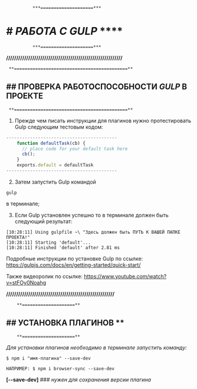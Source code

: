 

              ***====================***
#             # ***РАБОТА С GULP*** ****
              ***====================***



**//////////////////////////////////////////////////////////**  



     **===========================================**              
##   ## ПРОВЕРКА РАБОТОСПОСОБНОСТИ *GULP* В ПРОЕКТЕ
     **===========================================**

1) Прежде чем писать инструкции для плагинов
нужно протестировать Gulp следующим тестовым кодом:
```js
------------------------------------------
    function defaultTask(cb) {
      // place code for your default task here
      cb();
    }
    exports.default = defaultTask
------------------------------------------
```
2) Затем запустить Gulp командой
```
gulp
```
в терминале;

3) Если Gulp установлен успешно
то в терминале должен быть следующий
результат:

```
[10:28:11] Using gulpfile ~\ "Здесь должен быть ПУТЬ К ВАШЕЙ ПАПКЕ ПРОЕКТА!"
[10:28:11] Starting 'default'...
[10:28:11] Finished 'default' after 2.81 ms
```


Подробные инструкции по установке Gulp по ссылке:
https://gulpjs.com/docs/en/getting-started/quick-start/

Также видеоролик по ссылке:
https://www.youtube.com/watch?v=stFOy0Noahg



**//////////////////////////////////////////////////////**



        **====================**
##      ## УСТАНОВКА ПЛАГИНОВ **
        **====================**

*Для установки плагинов необходимо в терминале запустить команду:*
```
$ npm i "имя-плагина" --save-dev

НАПРИМЕР: $ npm i browser-sync --save-dev
```
**[--save-dev]** ### _нужен для сохранения версии плагина_

